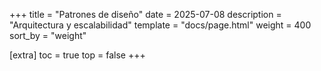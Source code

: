 +++
title = "Patrones de diseño"
date = 2025-07-08
description = "Arquitectura y escalabilidad"
template = "docs/page.html"
weight = 400
sort_by = "weight"

[extra]
toc = true
top = false
+++

